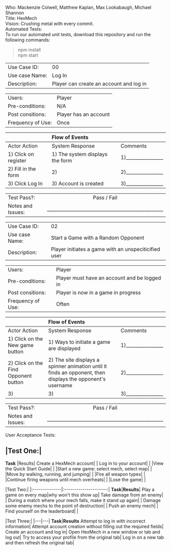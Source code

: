 Who: Mackenzie Colwell, Matthew Kaplan, Max Lookabaugh, Michael Shannon  
Title: HexMech  
Vision: Crushing metal with every commit.  
Automated Tests:   
To run our automated unit tests, download this repository and run the following commands:
>npm install  
>npm start  

|                |                                         |
| :------------- | :-------------------------------------- |
|   Use Case ID: | 00                                      |
| Use case Name: | Log In                                  |
|   Description: | Player can create an account and log in |

|                    |                                         |
| :----------------- | :-------------------------------------- |
|            Users:  | Player                                  |
|   Pre-conditions:  | N/A                                     |
|  Post consitions:  | Player has an account                   |
| Frequency of Use:  | Once                                    |

|                      |         Flow of Events          |                         |
| :------------------- | :------------------------------ | :---------------------- |
| Actor Action         | System Response                 | Comments                |
| 1) Click on register | 1) The system displays the form | 1)________________      |
| 2) Fill in the form  | 2)                              | 2)________________      |
| 3) Click Log In      | 3) Account is created           | 3)________________      |

|                      |                                                    |
| :------------------- | :-------------------------------------------------:|
|         Test Pass?:  | Pass / Fail                                        |
|   Notes and Issues:  | __________________________________________________ |

|                |                                                      |
| :------------- | :--------------------------------------------------- |
|   Use Case ID: | 02                                                   |
| Use case Name: | Start a Game with a Random Opponent                  |
|   Description: | Player initiates a game with an unspeciticified user |

|                    |                                              |
| :----------------- | :------------------------------------------- |
|            Users:  | Player                                       |
|   Pre-conditions:  | Player must have an account and be logged in |
|  Post consitions:  | Player is now in a game in progress          |
| Frequency of Use:  | Often                                        |

|                                      |         Flow of Events                   |                         |
| :----------------------------------- | :--------------------------------------- | :---------------------- |
| Actor Action                         | System Response                          | Comments                |
| 1) Click on the New game button      | 1) Ways to initiate a game are displayed | 1)________________      |
| 2) Click on the Find Opponent button | 2) The site displays a spinner animation until it finds an opponent, then displays the opponent's username                                       | 2)________________      |
| 3)                                   | 3)                    | 3)________________      |

|                      |                                                    |
| :------------------- | :-------------------------------------------------:|
|         Test Pass?:  | Pass / Fail                                        |
|   Notes and Issues:  | __________________________________________________ |

User Acceptance Tests:  

|Test One:|
------------------------------------
**Task**                                     |Results|
Create a HexMech account|         |
Log in to your account| |
|View the Quick Start Guide| |
|Start a new game: select mech, select map| |
|Move by walking, running, and jumping| |
|Fire all weapon types| |
|Continue firing weapons until mech overheats| |
|Lose the game| |

|Test Two:|
|:--------------|:---------------------:|
**Task**|**Results**|
Play a game on every map|why won't this show up|
Take damage from an enemy|  |
During a match where your mech falls, make it stand up again|  |
Damage some enemy mechs to the point of destruction|  |
Push an enemy mech|  |
Find yourself on the leaderboard|  |

|Test Three:|
|---|---|
**Task**|**Results**
Attempt to log in with incorrect information| 
Attempt account creation without filling out the required fields|
Create an account and log in|
Open HexMech in a new window or tab and log out|
Try to access your profile from the original tab|
Log in on a new tab and then refresh the original tab|

